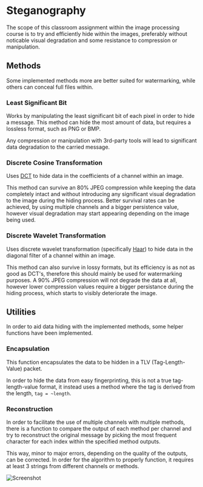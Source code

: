 # Steganography

The scope of this classroom assignment within the image processing course is to try and efficiently hide within the images, preferably without noticable visual degradation and some resistance to compression or manipulation.

## Methods

Some implemented methods more are better suited for watermarking, while others can conceal full files within.

### Least Significant Bit

Works by manipulating the least significant bit of each pixel in order to hide a message. This method can hide the most amount of data, but requires a lossless format, such as PNG or BMP.

Any compression or manipulation with 3rd-party tools will lead to significant data degradation to the carried message.

### Discrete Cosine Transformation

Uses [DCT](http://docs.opencv.org/2.4/modules/core/doc/operations_on_arrays.html#dct) to hide data in the coefficients of a channel within an image.

This method can survive an 80% JPEG compression while keeping the data completely intact and without introducing any significant visual degradation to the image during the hiding process. Better survival rates can be achieved, by using multiple channels and a bigger persistence value, however visual degradation may start appearing depending on the image being used.

### Discrete Wavelet Transformation

Uses discrete wavelet transformation (specifically [Haar](https://en.wikipedia.org/wiki/Haar_wavelet)) to hide data in the diagonal filter of a channel within an image.

This method can also survive in lossy formats, but its efficiency is as not as good as DCT's, therefore this should mainly be used for watermarking purposes. A 90% JPEG compression will not degrade the data at all, however lower compression values require a bigger persistance during the hiding process, which starts to visibly deteriorate the image.

## Utilities

In order to aid data hiding with the implemented methods, some helper functions have been implemented.

### Encapsulation

This function encapsulates the data to be hidden in a TLV (Tag-Length-Value) packet.

In order to hide the data from easy fingerprinting, this is not a true tag-length-value format, it instead uses a method where the tag is derived from the length, `tag = ~length`.

### Reconstruction

In order to facilitate the use of multiple channels with multiple methods, there is a function to compare the output of each method per channel and try to reconstruct the original message by picking the most frequent character for each index within the specified method outputs.

This way, minor to major errors, depending on the quality of the outputs, can be corrected. In order for the algorithm to properly function, it requires at least 3 strings from different channels or methods.

![Screenshot](https://i.imgur.com/509HbZN.jpg)
